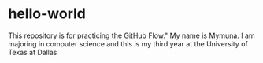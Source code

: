 # hello-world
This repository is for practicing the GitHub Flow."
My name is Mymuna. I am majoring in computer science and this is my third year at the University of Texas at Dallas
